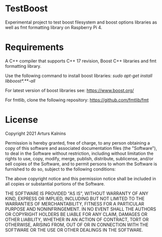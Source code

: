 # TestBoost
Experimental project to test boost filesystem and boost options libraries as well as fmt formatting library on Raspberry Pi 4.

# Requirements
A C++ compiler that supports C++ 17 revision, Boost C++ libraries and fmt formatting library.

Use the following command to install boost libraries:
_sudo apt-get install libboost*.**-all_

For latest version of boost libraries see:
https://www.boost.org/

For fmtlib, clone the following repository:
https://github.com/fmtlib/fmt

# License
Copyright 2021 Arturs Kalnins

Permission is hereby granted, free of charge, to any person obtaining a copy of this software and associated documentation files (the "Software"), to deal in the Software without restriction, including without limitation the rights to use, copy, modify, merge, publish, distribute, sublicense, and/or sell copies of the Software, and to permit persons to whom the Software is furnished to do so, subject to the following conditions:

The above copyright notice and this permission notice shall be included in all copies or substantial portions of the Software.

THE SOFTWARE IS PROVIDED "AS IS", WITHOUT WARRANTY OF ANY KIND, EXPRESS OR IMPLIED, INCLUDING BUT NOT LIMITED TO THE WARRANTIES OF MERCHANTABILITY, FITNESS FOR A PARTICULAR PURPOSE AND NONINFRINGEMENT. IN NO EVENT SHALL THE AUTHORS OR COPYRIGHT HOLDERS BE LIABLE FOR ANY CLAIM, DAMAGES OR OTHER LIABILITY, WHETHER IN AN ACTION OF CONTRACT, TORT OR OTHERWISE, ARISING FROM, OUT OF OR IN CONNECTION WITH THE SOFTWARE OR THE USE OR OTHER DEALINGS IN THE SOFTWARE.
